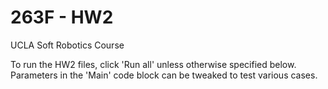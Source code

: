 # 263F - HW2
UCLA Soft Robotics Course

To run the HW2 files, click 'Run all' unless otherwise specified below. Parameters in the 'Main' code block can be tweaked to test various cases.
